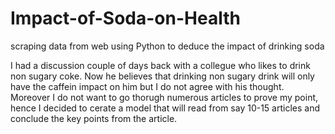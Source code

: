 # Impact-of-Soda-on-Health
scraping data from web using Python to deduce the impact of drinking soda

I had a discussion couple of days back with a collegue who likes to drink non sugary coke. Now he believes that drinking non sugary drink will only have the caffein impact on him but I do not agree with his thought. Moreover I do not want to go thorugh numerous articles to prove my point, hence I decided to cerate a model that will read from say 10-15 articles and conclude the key points from the article.

